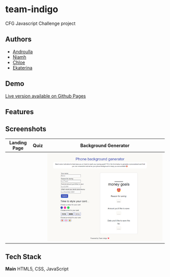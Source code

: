 # team-indigo


CFG Javascript Challenge project


## Authors

- [Androulla](https://github.com/n1ght0wl)
- [Niamh](https://github.com/NiamhBrown)
- [Chloe]()
- [Ekaterina]()

## Demo

[Live version available on Github Pages](https://n1ght0wl.github.io/team-indigo/)


## Features

## Screenshots

Landing Page               |  Quiz                      |  Background Generator
:-------------------------:|:-------------------------: |:-------------------------: |
![]()| ![]()| ![](https://github.com/n1ght0wl/team-indigo/blob/main/background_generator.png)                          

## Tech Stack

**Main** HTML5, CSS, JavaScript

